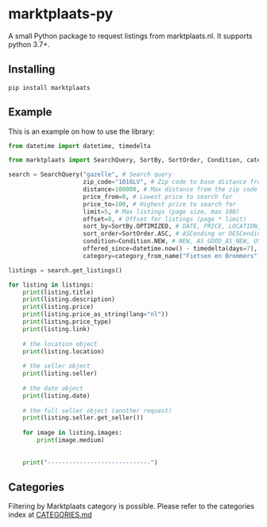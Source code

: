 # marktplaats-py
A small Python package to request listings from marktplaats.nl. It supports python 3.7+.

## Installing
```shell
pip install marktplaats
```

## Example
This is an example on how to use the library:
```py
from datetime import datetime, timedelta

from marktplaats import SearchQuery, SortBy, SortOrder, Condition, category_from_name

search = SearchQuery("gazelle", # Search query
                     zip_code="1016LV", # Zip code to base distance from
                     distance=100000, # Max distance from the zip code for listings
                     price_from=0, # Lowest price to search for
                     price_to=100, # Highest price to search for
                     limit=5, # Max listings (page size, max 100)
                     offset=0, # Offset for listings (page * limit)
                     sort_by=SortBy.OPTIMIZED, # DATE, PRICE, LOCATION, OPTIMIZED
                     sort_order=SortOrder.ASC, # ASCending or DESCending
                     condition=Condition.NEW, # NEW, AS_GOOD_AS_NEW, USED or category-specific
                     offered_since=datetime.now() - timedelta(days=7), # Filter listings since a point in time
                     category=category_from_name("Fietsen en Brommers")) # Filter in specific category (L1) or subcategory (L2)

listings = search.get_listings()

for listing in listings:
    print(listing.title)
    print(listing.description)
    print(listing.price)
    print(listing.price_as_string(lang="nl"))
    print(listing.price_type)
    print(listing.link)
    
    # the location object
    print(listing.location)
    
    # the seller object
    print(listing.seller)
    
    # the date object
    print(listing.date)
    
    # the full seller object (another request)
    print(listing.seller.get_seller())
    
    for image in listing.images:
        print(image.medium)
    
    
    print("-----------------------------")
```

## Categories
Filtering by Marktplaats category is possible. Please refer to the categories index at [CATEGORIES.md](./CATEGORIES.md)
